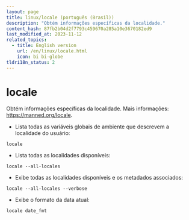```yaml
---
layout: page
title: linux/locale (português (Brasil))
description: "Obtém informações específicas da localidade."
content_hash: 87fb2b04d2f7793c459670a285a10e3670182ed9
last_modified_at: 2023-11-12
related_topics:
  - title: English version
    url: /en/linux/locale.html
    icon: bi bi-globe
tldri18n_status: 2
---
```

# locale

Obtém informações específicas da localidade.
Mais informações: <https://manned.org/locale>.

- Lista todas as variáveis globais de ambiente que descrevem a localidade do usuário:

`locale`

- Lista todas as localidades disponíveis:

`locale --all-locales`

- Exibe todas as localidades disponíveis e os metadados associados:

`locale --all-locales --verbose`

- Exibe o formato da data atual:

`locale date_fmt`
